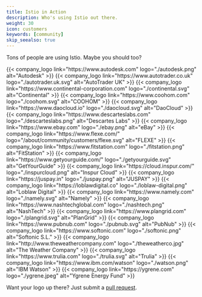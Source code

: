 ```yaml
---
title: Istio in Action
description: Who's using Istio out there.
weight: 30
icon: customers
keywords: [community]
skip_seealso: true
---
```


Tons of people are using Istio. Maybe you should too?

<div class="logo-gallery">
    {{< company_logo link="https://www.autodesk.com" logo="./autodesk.png" alt="Autodesk" >}}
    {{< company_logo link="https://www.autotrader.co.uk" logo="./autotrader.uk.svg" alt="AutoTrader UK" >}}
    {{< company_logo link="https://www.continental-corporation.com" logo="./continental.svg" alt="Continental" >}}
    {{< company_logo link="https://www.coohom.com" logo="./coohom.svg" alt="COOHOM" >}}
    {{< company_logo link="https://www.daocloud.io" logo="./daocloud.svg" alt="DaoCloud" >}}
    {{< company_logo link="https://www.descarteslabs.com" logo="./descarteslabs.png" alt="Descartes Labs" >}}
    {{< company_logo link="https://www.ebay.com" logo="./ebay.png" alt="eBay" >}}
    {{< company_logo link="https://www.flexe.com/" logo="/about/community/customers/flexe.svg" alt="FLEXE" >}}
    {{< company_logo link="https://www.fitstation.com" logo="./fitstation.png" alt="FitStation" >}}
    {{< company_logo link="https://www.getyourguide.com/" logo="./getyourguide.svg" alt="GetYourGuide" >}}
    {{< company_logo link="https://cloud.inspur.com/" logo="./inspurcloud.png" alt="Inspur Cloud" >}}
    {{< company_logo link="https://juspay.in" logo="./juspay.png" alt="JUSPAY" >}}
    {{< company_logo link="https://loblawdigital.co" logo="./loblaw-digital.png" alt="Loblaw Digital" >}}
    {{< company_logo link="https://www.namely.com" logo="./namely.svg" alt="Namely" >}}
    {{< company_logo link="https://www.nashtechglobal.com" logo="./nashtech.png" alt="NashTech" >}}
    {{< company_logo link="https://www.plangrid.com" logo="./plangrid.svg" alt="PlanGrid" >}}
    {{< company_logo link="https://www.pubnub.com" logo="./pubnub.svg" alt="PubNub" >}}
    {{< company_logo link="https://www.softonic.com" logo="./softonic.png" alt="Softonic S.L." >}}
    {{< company_logo link="http://www.theweathercompany.com" logo="./theweatherco.jpg" alt="The Weather Company" >}}
    {{< company_logo link="https://www.trulia.com" logo="./trulia.svg" alt="Trulia" >}}
    {{< company_logo link="https://www.ibm.com/watson" logo="./watson.png" alt="IBM Watson" >}}
    {{< company_logo link="https://ygrene.com" logo="./ygrene.jpeg" alt="Ygrene Energy Fund" >}}
</div>

Want your logo up there? Just submit a [pull request](https://github.com/istio/istio.io/pulls).

